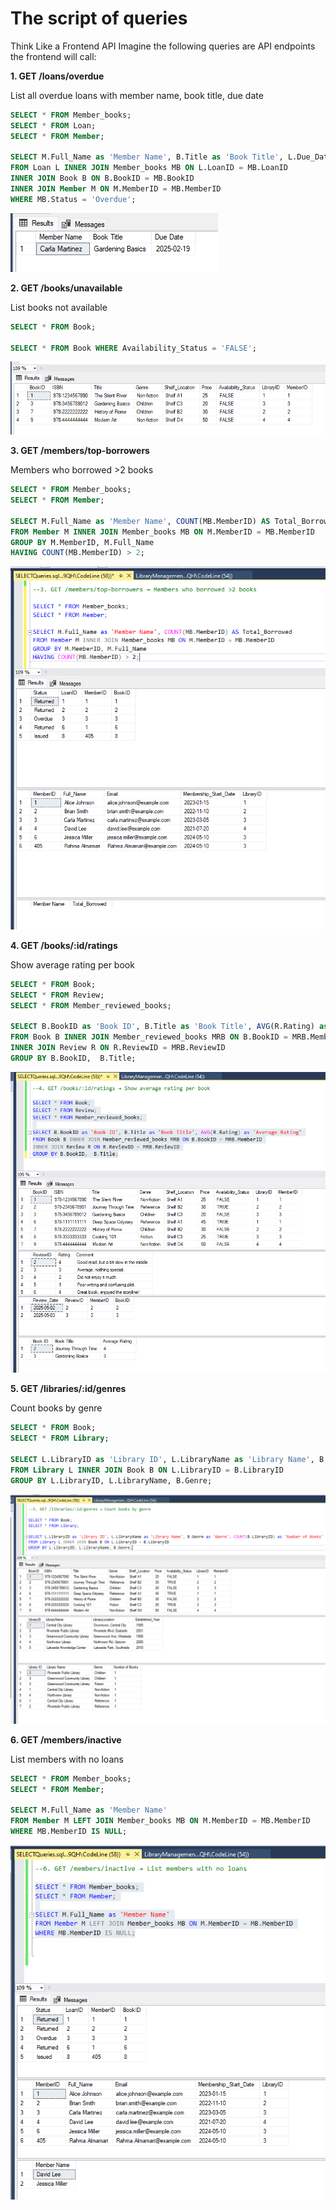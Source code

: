 # **The script of queries**

Think Like a Frontend API Imagine the following queries are API endpoints the 
frontend will call: 

**1. GET /loans/overdue**

List all overdue loans with member name, book title, due date  

```sql
SELECT * FROM Member_books;
SELECT * FROM Loan;
SELECT * FROM Member;

SELECT M.Full_Name as 'Member Name', B.Title as 'Book Title', L.Due_Date as 'Due Date'
FROM Loan L INNER JOIN Member_books MB ON L.LoanID = MB.LoanID
INNER JOIN Book B ON B.BookID = MB.BookID
INNER JOIN Member M ON M.MemberID = MB.MemberID
WHERE MB.Status = 'Overdue';
```

![GET /loans/overdue](./image/get_loans_overdue.png)

**2. GET /books/unavailable**

 List books not available

 ```sql
 SELECT * FROM Book;

SELECT * FROM Book WHERE Availability_Status = 'FALSE';
 ```

![GET /books/unavailable](./image/get_books_unavailable.png)

**3. GET /members/top-borrowers**

Members who borrowed >2 books 

```sql
SELECT * FROM Member_books;
SELECT * FROM Member;

SELECT M.Full_Name as 'Member Name', COUNT(MB.MemberID) AS Total_Borrowed
FROM Member M INNER JOIN Member_books MB ON M.MemberID = MB.MemberID
GROUP BY M.MemberID, M.Full_Name
HAVING COUNT(MB.MemberID) > 2;
```

![GET /members/top-borrowers](./image/get_members_topBorrowers.png)

**4. GET /books/:id/ratings**

Show average rating per book

```sql
SELECT * FROM Book;
SELECT * FROM Review;
SELECT * FROM Member_reviewed_books;

SELECT B.BookID as 'Book ID', B.Title as 'Book Title', AVG(R.Rating) as 'Average Rating'
FROM Book B INNER JOIN Member_reviewed_books MRB ON B.BookID = MRB.MemberID
INNER JOIN Review R ON R.ReviewID = MRB.ReviewID
GROUP BY B.BookID,  B.Title;
```

![GET /books/:id/ratings](./image/get_book_id_rating.png)

**5. GET /libraries/:id/genres**

 Count books by genre 

 ```sql
 SELECT * FROM Book;
SELECT * FROM Library;

SELECT L.LibraryID as 'Library ID', L.LibraryName as 'Library Name', B.Genre as 'Genre', COUNT(B.LibraryID) as 'Number of Books'
FROM Library L INNER JOIN Book B ON L.LibraryID = B.LibraryID
GROUP BY L.LibraryID, L.LibraryName, B.Genre;
 ```

![GET /libraries/:id/genres](./image/get_libraries_id_genres.png)

**6. GET /members/inactive**

 List members with no loans  

 ```sql
SELECT * FROM Member_books;
SELECT * FROM Member;

SELECT M.Full_Name as 'Member Name'
FROM Member M LEFT JOIN Member_books MB ON M.MemberID = MB.MemberID
WHERE MB.MemberID IS NULL;
 ```

![GET /members/inactive](./image/get_members_inactive.png)


